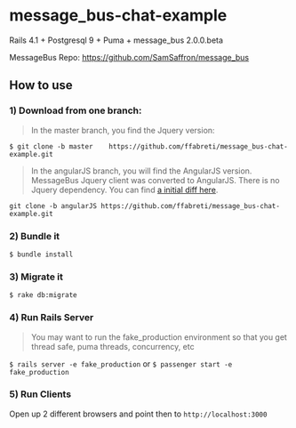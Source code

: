 # message_bus-chat-example
Rails 4.1 + Postgresql 9 + Puma + message_bus 2.0.0.beta

MessageBus Repo: https://github.com/SamSaffron/message_bus

## How to use


### 1) Download from one branch:

>In the master branch,    you find the Jquery version:

`$ git clone -b master    https://github.com/ffabreti/message_bus-chat-example.git`

> In the angularJS branch, you will find the AngularJS version.
MessageBus Jquery client was converted to AngularJS.
There is no Jquery dependency. You can find [a initial diff here](https://github.com/ffabreti/message_bus-chat-example/commit/2cf8a138cdf572868ec64b908ca6d95b127ae774).


`git clone -b angularJS https://github.com/ffabreti/message_bus-chat-example.git`

### 2) Bundle it
`$ bundle install`

### 3) Migrate it
`$ rake db:migrate`

### 4) Run Rails Server
> You may want to run the fake_production environment so that you get thread safe, puma threads, concurrency, etc

`$ rails server -e fake_production` or `$ passenger start -e fake_production`

### 5) Run Clients
Open up 2 different browsers and point then to `http://localhost:3000`

